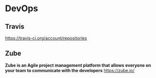 # DevOps

## Travis

<https://travis-ci.org/account/repositories>

## Zube

**Zube is an Agile project management platform that allows everyone on your team to communicate with the developers** <https://zube.io/>